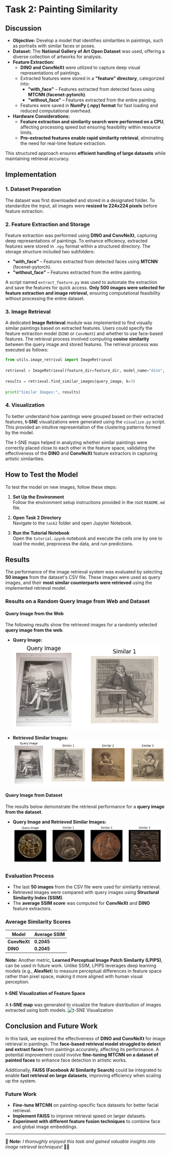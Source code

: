 # Task 2: Painting Similarity 

## Discussion

- **Objective:** Develop a model that identifies similarities in paintings, such as portraits with similar faces or poses.  
- **Dataset:** The **National Gallery of Art Open Dataset** was used, offering a diverse collection of artworks for analysis.  
- **Feature Extraction:**  
  - **DINO and ConvNeXt** were utilized to capture deep visual representations of paintings.  
  - Extracted features were stored in a **"feature" directory**, categorized into:  
    - **"with_face"** – Features extracted from detected faces using **MTCNN (facenet-pytorch)**.  
    - **"without_face"** – Features extracted from the entire painting.  
  - Features were saved in **NumPy (.npy) format** for fast loading and reduced computational overhead.  
- **Hardware Considerations:**  
  - **Feature extraction and similarity search were performed on a CPU**, affecting processing speed but ensuring feasibility within resource limits.  
  - **Pre-extracted features enable rapid similarity retrieval**, eliminating the need for real-time feature extraction.  

This structured approach ensures **efficient handling of large datasets** while maintaining retrieval accuracy.


## Implementation

### **1. Dataset Preparation**
The dataset was first downloaded and stored in a designated folder. To standardize the input, all images were **resized to 224x224 pixels** before feature extraction.

### **2. Feature Extraction and Storage**
Feature extraction was performed using **DINO and ConvNeXt**, capturing deep representations of paintings. To enhance efficiency, extracted features were stored in `.npy` format within a structured directory. The storage structure included two subfolders:  
- **"with_face"** – Features extracted from detected faces using **MTCNN** (facenet-pytorch).  
- **"without_face"** – Features extracted from the entire painting.

A script named `extract_feature.py` was used to automate the extraction and save the features for quick access. **Only 500 images were selected for feature extraction and image retrieval**, ensuring computational feasibility without processing the entire dataset.

### **3. Image Retrieval**
A dedicated **Image Retrieval** module was implemented to find visually similar paintings based on extracted features. Users could specify the feature extraction model (`DINO` or `ConvNeXt`) and whether to use face-based features. The retrieval process involved computing **cosine similarity** between the query image and stored features. The retrieval process was executed as follows:

```python
from utils.image_retrival import ImageRetrieval

retrieval = ImageRetrieval(feature_dir=feature_dir, model_name="dino", use_face=False)

results = retrieval.find_similar_images(query_image, k=3)

print("Similar Images:", results)
```
### **4. Visualization**
To better understand how paintings were grouped based on their extracted features, **t-SNE** visualizations were generated using the `visualize.py` script. This provided an intuitive representation of the clustering patterns formed by the model.

The t-SNE maps helped in analyzing whether similar paintings were correctly placed close to each other in the feature space, validating the effectiveness of the **DINO** and **ConvNeXt** feature extractors in capturing artistic similarities.


## How to Test the Model

To test the model on new images, follow these steps:

1. **Set Up the Environment**  
   Follow the environment setup instructions provided in the root `README.md` file.

2. **Open Task 2 Directory**  
   Navigate to the `task2` folder and open Jupyter Notebook.

3. **Run the Tutorial Notebook**  
   Open the `tutorial.ipynb` notebook and execute the cells one by one to load the model, preprocess the data, and run predictions.

## Results

The performance of the image retrieval system was evaluated by selecting **50 images** from the dataset's CSV file. These images were used as query images, and their **most similar counterparts were retrieved** using the implemented retrieval model.

### **Results on a Random Query Image from Web and Dataset**

#### **Query Image from the Web**
The following results show the retrieved images for a randomly selected **query image from the web**.

- **Query Image:**
  ![Web Query Result](../assets/task2/result1.png)

- **Retrieved Similar Images:**
  ![Web Query Result](../assets/task2/result.png)

#### **Query Image from Dataset**
The results below demonstrate the retrieval performance for a **query image from the dataset**.

- **Query Image and Retrieved Similar Images:**
  ![Dataset Query Result](../assets/task2/similarity.png)


### **Evaluation Process**
- The last **50 images** from the CSV file were used for similarity retrieval.
- Retrieved images were compared with query images using **Structural Similarity Index (SSIM)**.
- The **average SSIM score** was computed for **ConvNeXt** and **DINO** feature extractors.

### **Average Similarity Scores**
| Model      | Average SSIM |
|------------|-------------|
| **ConvNeXt** | **0.2045** |
| **DINO**     | **0.2045** |

**Note:** Another metric, **Learned Perceptual Image Patch Similarity (LPIPS)**, can be used in future work. Unlike SSIM, LPIPS leverages deep learning models (e.g., **AlexNet**) to measure perceptual differences in feature space rather than pixel space, making it more aligned with human visual perception.

#### **t-SNE Visualization of Feature Space**
A **t-SNE map** was generated to visualize the feature distribution of images extracted using both models.
![t-SNE Visualization](../assets/task2/tsne_visualization.png)

## **Conclusion and Future Work**

In this task, we explored the effectiveness of **DINO and ConvNeXt** for image retrieval in paintings. The **face-based retrieval model struggled to detect and extract faces** from paintings accurately, affecting its performance. A potential improvement could involve **fine-tuning MTCNN on a dataset of painted faces** to enhance face detection in artistic works.

Additionally, **FAISS (Facebook AI Similarity Search)** could be integrated to enable **fast retrieval on large datasets**, improving efficiency when scaling up the system.

### **Future Work**
- **Fine-tune MTCNN** on painting-specific face datasets for better facial retrieval.
- **Implement FAISS** to improve retrieval speed on larger datasets.
- **Experiment with different feature fusion techniques** to combine face and global image embeddings.

---

🎨 **Note:** *I thoroughly enjoyed this task and gained valuable insights into image retrieval techniques!* 🚀😃

